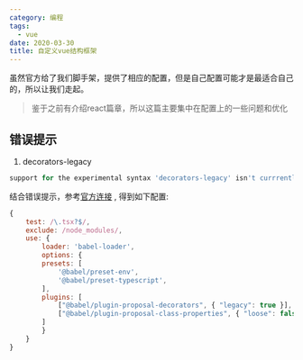 ```yaml
---
category: 编程
tags:
  - vue
date: 2020-03-30
title: 自定义vue结构框架
---
```


虽然官方给了我们脚手架，提供了相应的配置，但是自己配置可能才是最适合自己的，所以让我们走起。

<!--more-->

> 鉴于之前有介绍react篇章，所以这篇主要集中在配置上的一些问题和优化

## 错误提示

1. decorators-legacy
```js
support for the experimental syntax 'decorators-legacy' isn't currrently enabled
```

结合错误提示，参考[官方连接](!https://babeljs.io/docs/en/babel-plugin-proposal-decorators) , 得到如下配置:

```js
{
    test: /\.tsx?$/,
    exclude: /node_modules/,
    use: {
        loader: 'babel-loader',
        options: {
        presets: [
            '@babel/preset-env',
            '@babel/preset-typescript',
        ],
        plugins: [
            ["@babel/plugin-proposal-decorators", { "legacy": true }],
            ["@babel/plugin-proposal-class-properties", { "loose": false }]
        ]
        }
    }
}
```
